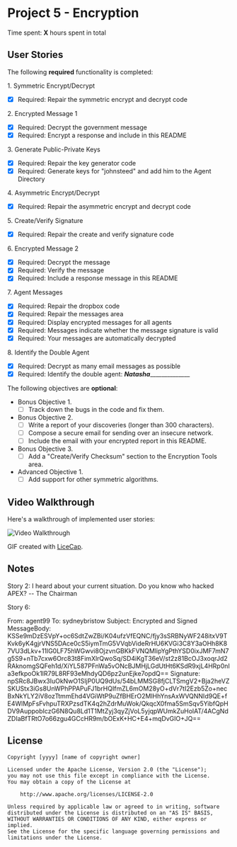 # Project 5 - Encryption

Time spent: **X** hours spent in total

## User Stories

The following **required** functionality is completed:

1\. Symmetric Encrypt/Decrypt
  * [x]  Required: Repair the symmetric encrypt and decrypt code

2\. Encrypted Message 1
  * [x]  Required: Decrypt the government message
  * [x]  Required: Encrypt a response and include in this README

3\. Generate Public-Private Keys
  * [x]  Required: Repair the key generator code
  * [x]  Required: Generate keys for "johnsteed" and add him to the Agent Directory

4\. Asymmetric Encrypt/Decrypt
  * [x]  Required: Repair the asymmetric encrypt and decrypt code

5\. Create/Verify Signature
  * [x]  Required: Repair the create and verify signature code
  
6\. Encrypted Message 2
  * [x]  Required: Decrypt the message
  * [x]  Required: Verify the message
  * [x]  Required: Include a response message in this README

7\. Agent Messages
  * [x]  Required: Repair the dropbox code
  * [x]  Required: Repair the messages area
  * [x]  Required: Display encrypted messages for all agents
  * [x]  Required: Messages indicate whether the message signature is valid
  * [x]  Required: Your messages are automatically decrypted

8\. Identify the Double Agent
  * [x]  Required: Decrypt as many email messages as possible
  * [x]  Required: Identify the double agent: ___Natasha_________________

The following objectives are **optional**:

* Bonus Objective 1\.
  * [ ]  Track down the bugs in the code and fix them.

* Bonus Objective 2\.
  * [ ]  Write a report of your discoveries (longer than 300 characters).
  * [ ]  Compose a secure email for sending over an insecure network.
  * [ ]  Include the email with your encrypted report in this README.

* Bonus Objective 3\.
  * [ ]  Add a "Create/Verify Checksum" section to the Encryption Tools area.

* Advanced Objective 1\.
  * [ ]  Add support for other symmetric algorithms.

## Video Walkthrough

Here's a walkthrough of implemented user stories:

<img src='http://i.imgur.com/link/to/your/gif/file.gif' title='Video Walkthrough' width='' alt='Video Walkthrough' />

GIF created with [LiceCap](http://www.cockos.com/licecap/).

## Notes

Story 2: I heard about your current situation. Do you know who hacked APEX? -- The Chairman

Story 6: 

From: agent99
To: sydneybristow
Subject: Encrypted and Signed 
MessageBody: 
KSSe9mDzESVpY+oc6SdtZwZBi/K04ufzVfEQNC/fjy3sSRBNyWF248itxV9TKvk6yK4gjrVNS5DAce0cS5iymTmG5VVqbVideRrHU6KVGi3C8Y3aOHh8K87VU3dLkv+11lG0LF75hWGwvi8OjzvnGBKkFVNQMlipYgPthYSD0ixJMF7mN7g5S9+nTb7cxw6Orc83t8FimXlrQwoSq/SD4iKgT36eV/st2z81BcOJ3xoqrJd2RAknomgSQFeh1d/XiYL587PFnWa5vONcBJMHjLGdUtHt6KSdR9xjL4HRp0nIa3efkpoOk1IR79L8RF93eMhdyQD6pz2unEjke7opdQ==
Signature: npSRc8JBwx3IuOkNwO1SIjP0UQ9dUs/54bLMMSG8fjCLTSmgV2+Bja2heVZSKUStx3iGs8UnWPhPPAPuFJ1brHQIfmZL6mOM28yO+dVr7tI2Ezb5Zo+necBxNkYLY2iV8ozTtmmEhd4VGiWtP9uZfBHErO2MlHhYnsAxWVQNNId9QE+fE4WlMpFsFvhpuTRXPzsdTK4q2hZdrMuWok/QkqcX0fma5SmSqv5YibfQpHDV9AuppobIczG6N8Qu8Ld1T1MtZyj3qyZjVoL5yjqpWUmkZuHolAT/4ACgNdZDIaBfTRtO7o66zgu4GCcHR9m/bOExK+HC+E4+mqDvGIO+JQ==

## License

    Copyright [yyyy] [name of copyright owner]

    Licensed under the Apache License, Version 2.0 (the "License");
    you may not use this file except in compliance with the License.
    You may obtain a copy of the License at

        http://www.apache.org/licenses/LICENSE-2.0

    Unless required by applicable law or agreed to in writing, software
    distributed under the License is distributed on an "AS IS" BASIS,
    WITHOUT WARRANTIES OR CONDITIONS OF ANY KIND, either express or implied.
    See the License for the specific language governing permissions and
    limitations under the License.

